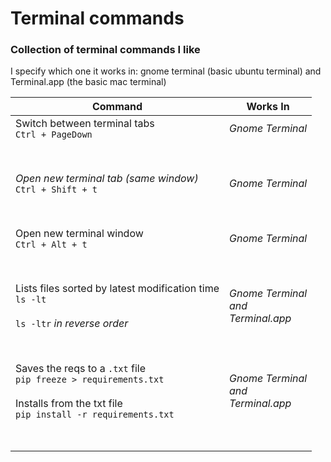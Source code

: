 # Terminal commands 
### Collection of terminal commands I like
I specify which one it works in: gnome terminal (basic ubuntu terminal) and Terminal.app (the basic mac terminal)

| Command                               | Works In                         |
|---------------------------------------|----------------------------------|
| Switch between terminal tabs <br> ```Ctrl + PageDown``` | *Gnome Terminal* |
|<br> <br> | |
| *Open new terminal tab (same window)*  <br> ```Ctrl + Shift + t``` | *Gnome Terminal* |
| <br><br> | |
| Open new terminal window  <br> ```Ctrl + Alt + t``` | *Gnome Terminal* |  
| <br> <br> | |
| Lists files sorted by latest modification time <br> ```ls -lt``` <br> <br> ```ls -ltr``` *in reverse order* | *Gnome Terminal <br> and <br> Terminal.app* |
| <br> <br> | |
| Saves the reqs to a `.txt` file <br> ```pip freeze > requirements.txt ```<br> <br> Installs from the txt file <br> ```pip install -r requirements.txt``` |  *Gnome Terminal <br> and <br> Terminal.app* |
| <br> <br> | |



